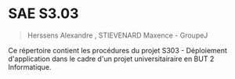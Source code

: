 # SAE S3.03

> Herssens Alexandre , STIEVENARD Maxence - GroupeJ

Ce répertoire contient les procédures du projet S303 - Déploiement d'application dans le cadre d'un projet universitairaire en BUT 2 Informatique.  
